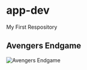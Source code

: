 # app-dev
My First Respository
## Avengers Endgame
![Avengers Endgame](https://www.google.com/url?sa=i&url=https%3A%2F%2Fwww.marvel.com%2Fmovies%2Favengers-endgame&psig=AOvVaw3HoT_BkTnoJq0OVHcgCKsp&ust=1674484004765000&source=images&cd=vfe&ved=0CA0QjRxqFwoTCPjH3pax2_wCFQAAAAAdAAAAABAD.jpeg)
